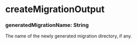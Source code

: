 # createMigrationOutput
### generatedMigrationName: String

The name of the newly generated migration directory, if any.

